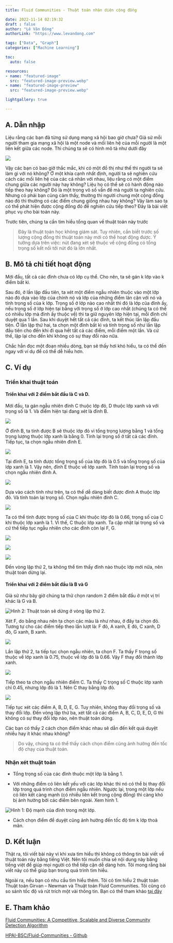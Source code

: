 ```yaml
---
title: Fluid Communities - Thuật toán nhận diện cộng đồng

date: 2022-11-14 02:19:32
draft : false
author: "Lê Văn Đông"
authorLink: "https://www.levandong.com"

tags: ["Data", "Graph"]
categories: ["Machine Learning"]

toc:
  auto: false

resources:
- name: "featured-image"
  src: "featured-image-preview.webp"
- name: "featured-image-preview"
  src: "featured-image-preview.webp"

lightgallery: true

---
```


## A. Dẫn nhập

Liệu rằng các bạn đã từng sử dụng mạng xã hội bao giờ chưa? Giả sử mỗi người tham gia mạng xã hội là một node và mối liên hệ của mỗi người là một liên kết giữa các node. Thì chúng ta sẽ có hình mô tả như dưới đây

![](cong-dong.webp)

Vậy các bạn có bao giờ thắc mắc, khi có một đồ thị như thế thì người ta sẽ làm gì với nó không? Ở một khía cạnh nhất định, người ta sẽ nghiên cứu cách các mối liên hệ của các cá nhân với nhau, liệu rằng có một điểm chung giữa các người này hay không? Liệu họ có thể sẽ có hành động nào tiếp theo hay không? Đó là một trong vô số vấn đề mà người ta nghiên cứu. Nhưng có phải bạn cũng cảm thấy, thường thì người chung một cộng đồng nào đó thì thường có các điểm chung giống nhau hay không? Vậy làm sao ta có thể phát hiện được cộng đồng đó để nghiên cứu tiếp theo? Đây là bài viết phục vụ cho bài toán này.

Trước tiên, chúng ta cần tìm hiểu tổng quan về thuật toán này trước

>  Đây là thuật toán học không giám sát. Tuy nhiên, cần biết trước số lượng cộng đồng thì thuật toán này mới có thể hoạt động được. Ý tưởng dựa trên việc: nút đang xét sẽ thuộc về cộng đồng có tổng trọng số kết nối tới nút đó là lớn nhất.


## B. Mô tả chi tiết hoạt động

Mới đầu, tất cả các đỉnh chưa có lớp cụ thể. Cho nên, ta sẽ gán k lớp vào k điểm bất kì.

Sau đó, ở lần lặp đầu tiên, ta xét một điểm ngẫu nhiên thuộc vào một lớp nào đó dựa vào lớp của chính nó và lớp của những điểm lân cận với nó và tính trọng số của k lớp. Trọng số ở lớp nào cao nhất thì đó là lớp của đỉnh ấy, nếu trọng số ở lớp hiện tại bằng với trọng số ở lớp cao nhất (chúng ta có thể có nhiều lớp mà đỉnh ấy thuộc về) thì ta giữ nguyên lớp hiện tại, mỗi đỉnh chỉ duyệt qua 1 lần. Sau khi duyệt hết tất cả các đỉnh, ta kết thúc lần lặp đầu tiên. Ở lần lặp thứ hai, ta chọn một đỉnh bất kì và tính trọng số như lần lặp đầu tiên cho đến khi đi qua hết tất cả các điểm, mỗi điểm một lần. Và cứ thế, lặp lại cho đến khi không có sự thay đổi nào nữa.

Chắc hẳn đọc một đoạn nhiều dòng, bạn sẽ thấy hơi khó hiểu, ta có thể đến ngay với ví dụ để có thể dễ hiểu hơn.

## C. Ví dụ

### Triển khai thuật toán

#### Triển khai với 2 điềm bắt đầu là C và D.

Mới đầu, ta gán ngẫu nhiên đỉnh C thuộc lớp đỏ, D thuộc lớp xanh và với trọng số là 1. Và điểm hiện tại đang xét là đỉnh B.

![](1.webp)

Ở đỉnh B, ta tính được B sẽ thuộc lớp đỏ vì tổng trọng lượng bằng 1 và tổng trọng lượng thuộc lớp xanh là bằng 0. Tính lại trọng số ở tất cả các đỉnh. Tiếp tục, ta chọn ngẫu nhiên đỉnh E.

![](2.webp)

Tại đỉnh E, ta tính được tổng trọng số của lớp đỏ là 0.5 và tổng trọng số của lớp xanh là 1. Vậy nên, đỉnh E thuộc về lớp xanh. Tính toán lại trọng số và chọn ngẫu nhiên đỉnh A.

![](3.webp)

Dựa vào cách tính như trên, ta có thể dễ dàng biết được đỉnh A thuộc lớp đỏ. Và tính toán lại trọng số. Chọn ngẫu nhiên đỉnh C.

![](4.webp)

Ta có thể tính được trọng số của C khi thuộc lớp đỏ là 0.66, trọng số của C khi thuộc lớp xanh là 1. Vì thế, C thuộc lớp xanh. Ta cập nhật lại trọng số và cứ thế tiếp tục ngẫu nhiên cho các đỉnh còn lại F, G.

![](5.webp)

![](6.webp)

![](7.webp)

Đến vòng lặp thứ 2, ta không thể tìm thấy đỉnh nào thuộc lớp mới nữa, nên thuật toán dừng lại.


#### Triển khai với 2 điểm bắt đầu là B và G

Giả sử như bây giờ chúng ta thử chọn random 2 điểm bắt đầu ở một vị trí khác là G và B.

![Hình 2: Thuật toán sẽ dừng ở vòng lặp thứ 2.](9.webp)

Xét F, do bằng nhau nên ta chọn các màu là như nhau, ở đây ta chọn đỏ. Tương tự cho các điểm tiếp theo lần lượt là: F đỏ, A xanh, E đỏ, C xanh, D đỏ, G xanh, B xanh.

![](10.webp)

Lần lặp thứ 2, ta tiếp tục chọn ngẫu nhiên, ta chọn F. Ta thấy F trọng số thuộc về lớp xanh là 0.75, thuộc về lớp đỏ là 0.66. Vậy F thay đổi thành lớp xanh.

![](11.webp)

Tiếp theo ta chọn ngẫu nhiên điểm C. Ta thấy C trọng số C thuộc lớp xanh chỉ 0.45, nhưng lớp đỏ là 1. Nên C thay bằng lớp đỏ.

![](12.webp)

Tiếp tục xét các điểm A, B, D, E, G. Tuy nhiên, không thay đổi trọng số và thay đổi lớp. Đến vòng lặp thứ ba, xét tất cả các điểm A, B, C, D, E, D, G thì không có sự thay đổi lớp nào, nên thuật toán dừng.

Các bạn có thấy 2 cách chọn điểm khác nhau sẽ dẫn đến kết quả duyệt nhiều hay ít khác nhau không? 

> Do vậy, chúng ta có thể thấy cách chọn điểm cũng ảnh hưởng đến tốc độ chạy của thuật toán.

### Nhận xét thuật toán

- Tổng trọng số của các đỉnh thuộc một lớp là bằng 1.

- Với những điểm có liên kết yếu với các lớp khác thì nó có thể bị thay đổi lớp trong quá trình chọn điểm ngẫu nhiên. Ngược lại, trong một lớp nếu có liên kết càng mạnh (có nhiều liên kết trong cộng đồng) thì càng khó bị ảnh hưởng bởi các điểm bên ngoài. Xem hình 1.

![Hình 1: Độ mạnh của đỉnh trong một lớp.](8.webp)

- Cách chọn điểm để duyệt cũng ảnh hưởng đến tốc độ tìm k lớp thoả mãn.

## D. Kết luận

Thật ra, tôi viết bài này vì khi xưa tìm hiểu thì không có thông tin bài viết về thuật toán này bằng tiếng Việt. Nên tôi muốn chia sẽ nội dung này bằng tiếng việt để giúp mọi người có thể tiếp cận dễ dàng hơn. Tôi mong rằng bài viết này có thể giúp bạn trong quá trình tìm hiểu.

Ngoài ra, nếu bạn có nhu cầu tìm hiểu thêm. Tôi có tìm hiểu 2 thuật toán Thuật toán Girvan – Newman và Thuật toán Fluid Communities. Tôi cũng có so sánh tốc độ và rút trích một vài thông tin. Bạn có thể tham khảo [tại đây](https://1drv.ms/b/s!Ar_yOq_BzQ59hY53jEYkl_cOdw6Y-w?e=V4sFFb)

## E. Tham khảo

[Fluid Communities: A Competitive, Scalable and Diverse Community Detection Algorithm](https://www.pnas.org/doi/epdf/10.1073/pnas.122653799)

[HPAI-BSC/Fluid-Communities - Github](https://github.com/HPAI-BSC/Fluid-Communities)
